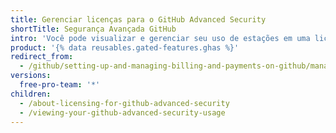 ```yaml
---
title: Gerenciar licenças para o GitHub Advanced Security
shortTitle: Segurança Avançada GitHub
intro: 'Você pode visualizar e gerenciar seu uso de estações em uma licença para {% data variables.product.prodname_advanced_security %}.'
product: '{% data reusables.gated-features.ghas %}'
redirect_from:
  - /github/setting-up-and-managing-billing-and-payments-on-github/managing-licensing-for-github-advanced-security
versions:
  free-pro-team: '*'
children:
  - /about-licensing-for-github-advanced-security
  - /viewing-your-github-advanced-security-usage
---
```


